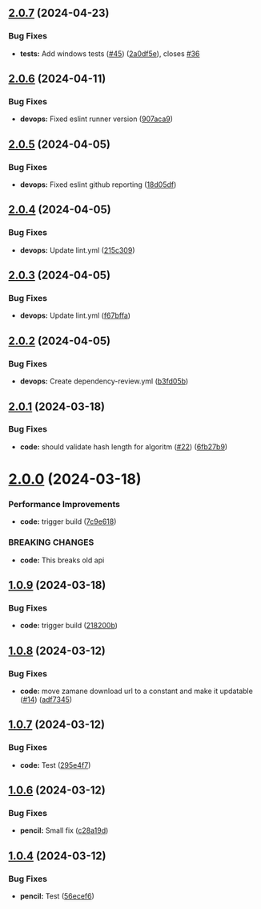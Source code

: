 ## [2.0.7](https://github.com/AppacYazilim/zamanejs/compare/v2.0.6...v2.0.7) (2024-04-23)


### Bug Fixes

* **tests:** Add windows tests ([#45](https://github.com/AppacYazilim/zamanejs/issues/45)) ([2a0df5e](https://github.com/AppacYazilim/zamanejs/commit/2a0df5e8f73df76870d105669357a3fe80eac031)), closes [#36](https://github.com/AppacYazilim/zamanejs/issues/36)

## [2.0.6](https://github.com/AppacYazilim/zamanejs/compare/v2.0.5...v2.0.6) (2024-04-11)


### Bug Fixes

* **devops:** Fixed eslint runner version ([907aca9](https://github.com/AppacYazilim/zamanejs/commit/907aca91000b949478137555fe82576309ef6829))

## [2.0.5](https://github.com/AppacYazilim/zamanejs/compare/v2.0.4...v2.0.5) (2024-04-05)


### Bug Fixes

* **devops:** Fixed eslint github reporting ([18d05df](https://github.com/AppacYazilim/zamanejs/commit/18d05df6d252968b8599a57d5c633ce50fd67b21))

## [2.0.4](https://github.com/AppacYazilim/zamanejs/compare/v2.0.3...v2.0.4) (2024-04-05)


### Bug Fixes

* **devops:** Update lint.yml ([215c309](https://github.com/AppacYazilim/zamanejs/commit/215c3097a6c344203329c16c9fb423fe79756303))

## [2.0.3](https://github.com/AppacYazilim/zamanejs/compare/v2.0.2...v2.0.3) (2024-04-05)


### Bug Fixes

* **devops:** Update lint.yml ([f67bffa](https://github.com/AppacYazilim/zamanejs/commit/f67bffa0c2265614992a10315af26f417d3222a3))

## [2.0.2](https://github.com/AppacYazilim/zamanejs/compare/v2.0.1...v2.0.2) (2024-04-05)


### Bug Fixes

* **devops:** Create dependency-review.yml ([b3fd05b](https://github.com/AppacYazilim/zamanejs/commit/b3fd05b1ca8f30c3cd15897d9de7f22045d9a8fa))

## [2.0.1](https://github.com/AppacYazilim/zamanejs/compare/v2.0.0...v2.0.1) (2024-03-18)


### Bug Fixes

* **code:** should validate hash length for algoritm ([#22](https://github.com/AppacYazilim/zamanejs/issues/22)) ([6fb27b9](https://github.com/AppacYazilim/zamanejs/commit/6fb27b9a2a66b9f2a19f1581126712aeb6e614ae))

# [2.0.0](https://github.com/AppacYazilim/zamanejs/compare/v1.0.9...v2.0.0) (2024-03-18)


### Performance Improvements

* **code:** trigger build ([7c9e618](https://github.com/AppacYazilim/zamanejs/commit/7c9e6186eea076ee9a3acaf340a3d59839d680d1))


### BREAKING CHANGES

* **code:** This breaks old api

## [1.0.9](https://github.com/AppacYazilim/zamanejs/compare/v1.0.8...v1.0.9) (2024-03-18)


### Bug Fixes

* **code:** trigger build ([218200b](https://github.com/AppacYazilim/zamanejs/commit/218200bb160c9a51afd1c9cc5c6577bc7787063f))

## [1.0.8](https://github.com/AppacYazilim/zamanejs/compare/v1.0.7...v1.0.8) (2024-03-12)


### Bug Fixes

* **code:** move zamane download url to a constant and make it updatable ([#14](https://github.com/AppacYazilim/zamanejs/issues/14)) ([adf7345](https://github.com/AppacYazilim/zamanejs/commit/adf73457541c11fcf0911e8157ae954149a533d7))

## [1.0.7](https://github.com/AppacYazilim/zamanejs/compare/v1.0.6...v1.0.7) (2024-03-12)


### Bug Fixes

* **code:** Test ([295e4f7](https://github.com/AppacYazilim/zamanejs/commit/295e4f740d4516b2e4c391c9c64a90cc60b808a1))

## [1.0.6](https://github.com/AppacYazilim/zamanejs/compare/v1.0.5...v1.0.6) (2024-03-12)


### Bug Fixes

* **pencil:** Small fix ([c28a19d](https://github.com/AppacYazilim/zamanejs/commit/c28a19dbe7ad1b1b2608fc63e25d3c19e973be78))

## [1.0.4](https://github.com/AppacYazilim/zamanejs/compare/v1.0.3...v1.0.4) (2024-03-12)


### Bug Fixes

* **pencil:** Test ([56ecef6](https://github.com/AppacYazilim/zamanejs/commit/56ecef6d38c5852439a9c3808a4599ee97a09b0a))
